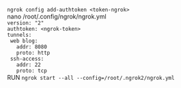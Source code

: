 ` ngrok config add-authtoken <token-ngrok> `\
nano /root/.config/ngrok/ngrok.yml \
` version: "2" `\
` authtoken: <ngrok-token> `\
` tunnels: `\
`  web blog: `\
`    addr: 8080 `\
`    proto: http `\
`  ssh-access: `\
`    addr: 22 `\
`    proto: tcp `\
RUN
` ngrok start --all --config=/root/.ngrok2/ngrok.yml `
